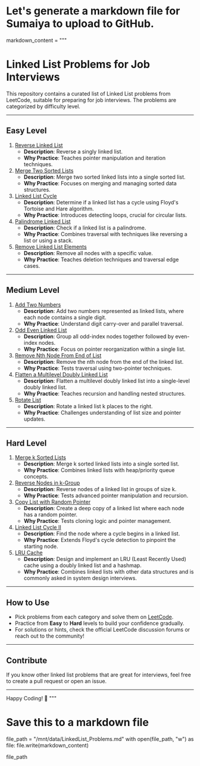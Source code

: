 # Let's generate a markdown file for Sumaiya to upload to GitHub.
markdown_content = """
# Linked List Problems for Job Interviews

This repository contains a curated list of Linked List problems from LeetCode, suitable for preparing for job interviews. The problems are categorized by difficulty level.

---

## Easy Level
1. [Reverse Linked List](https://leetcode.com/problems/reverse-linked-list/)
    - **Description**: Reverse a singly linked list.
    - **Why Practice**: Teaches pointer manipulation and iteration techniques.
2. [Merge Two Sorted Lists](https://leetcode.com/problems/merge-two-sorted-lists/)
    - **Description**: Merge two sorted linked lists into a single sorted list.
    - **Why Practice**: Focuses on merging and managing sorted data structures.
3. [Linked List Cycle](https://leetcode.com/problems/linked-list-cycle/)
    - **Description**: Determine if a linked list has a cycle using Floyd's Tortoise and Hare algorithm.
    - **Why Practice**: Introduces detecting loops, crucial for circular lists.
4. [Palindrome Linked List](https://leetcode.com/problems/palindrome-linked-list/)
    - **Description**: Check if a linked list is a palindrome.
    - **Why Practice**: Combines traversal with techniques like reversing a list or using a stack.
5. [Remove Linked List Elements](https://leetcode.com/problems/remove-linked-list-elements/)
    - **Description**: Remove all nodes with a specific value.
    - **Why Practice**: Teaches deletion techniques and traversal edge cases.

---

## Medium Level
1. [Add Two Numbers](https://leetcode.com/problems/add-two-numbers/)
    - **Description**: Add two numbers represented as linked lists, where each node contains a single digit.
    - **Why Practice**: Understand digit carry-over and parallel traversal.
2. [Odd Even Linked List](https://leetcode.com/problems/odd-even-linked-list/)
    - **Description**: Group all odd-index nodes together followed by even-index nodes.
    - **Why Practice**: Focus on pointer reorganization within a single list.
3. [Remove Nth Node From End of List](https://leetcode.com/problems/remove-nth-node-from-end-of-list/)
    - **Description**: Remove the nth node from the end of the linked list.
    - **Why Practice**: Tests traversal using two-pointer techniques.
4. [Flatten a Multilevel Doubly Linked List](https://leetcode.com/problems/flatten-a-multilevel-doubly-linked-list/)
    - **Description**: Flatten a multilevel doubly linked list into a single-level doubly linked list.
    - **Why Practice**: Teaches recursion and handling nested structures.
5. [Rotate List](https://leetcode.com/problems/rotate-list/)
    - **Description**: Rotate a linked list k places to the right.
    - **Why Practice**: Challenges understanding of list size and pointer updates.

---

## Hard Level
1. [Merge k Sorted Lists](https://leetcode.com/problems/merge-k-sorted-lists/)
    - **Description**: Merge k sorted linked lists into a single sorted list.
    - **Why Practice**: Combines linked lists with heap/priority queue concepts.
2. [Reverse Nodes in k-Group](https://leetcode.com/problems/reverse-nodes-in-k-group/)
    - **Description**: Reverse nodes of a linked list in groups of size k.
    - **Why Practice**: Tests advanced pointer manipulation and recursion.
3. [Copy List with Random Pointer](https://leetcode.com/problems/copy-list-with-random-pointer/)
    - **Description**: Create a deep copy of a linked list where each node has a random pointer.
    - **Why Practice**: Tests cloning logic and pointer management.
4. [Linked List Cycle II](https://leetcode.com/problems/linked-list-cycle-ii/)
    - **Description**: Find the node where a cycle begins in a linked list.
    - **Why Practice**: Extends Floyd's cycle detection to pinpoint the starting node.
5. [LRU Cache](https://leetcode.com/problems/lru-cache/)
    - **Description**: Design and implement an LRU (Least Recently Used) cache using a doubly linked list and a hashmap.
    - **Why Practice**: Combines linked lists with other data structures and is commonly asked in system design interviews.

---

## How to Use
- Pick problems from each category and solve them on [LeetCode](https://leetcode.com).
- Practice from **Easy** to **Hard** levels to build your confidence gradually.
- For solutions or hints, check the official LeetCode discussion forums or reach out to the community!

---

## Contribute
If you know other linked list problems that are great for interviews, feel free to create a pull request or open an issue.

---

Happy Coding! 🚀
"""

# Save this to a markdown file
file_path = "/mnt/data/LinkedList_Problems.md"
with open(file_path, "w") as file:
    file.write(markdown_content)

file_path
